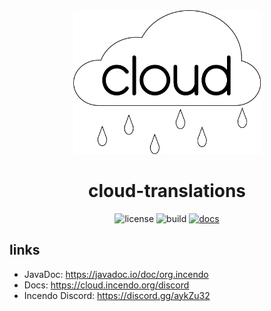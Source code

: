 <div align="center">
<img src="https://github.com/Incendo/cloud/raw/master/img/CloudNew.png" width="300px"/>
<br/>
<h1>cloud-translations</h1>

![license](https://img.shields.io/github/license/incendo/cloud.svg)
![build](https://img.shields.io/github/actions/workflow/status/incendo/cloud-translations/build.yml?logo=github)
[![docs](https://img.shields.io/readthedocs/incendocloud?logo=readthedocs)](https://cloud.incendo.org)
</div>

## links

- JavaDoc: https://javadoc.io/doc/org.incendo
- Docs: https://cloud.incendo.org/discord
- Incendo Discord: https://discord.gg/aykZu32
